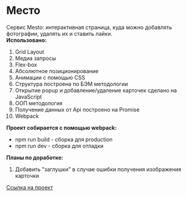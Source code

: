 # Место
Сервис Mesto: интерактивная страница, куда можно добавлять фотографии, удалять их и ставить лайки.  
**Использовано:**
1. Grid Layout
2. Медиа запросы
3. Flex-box
4. Абсолютное позиционирование
5. Анимации с помощью CSS
6. Структура построена по БЭМ методологии
7. Открытие popup и добавление/удаление карточек сделано на JavaScript
8. ООП методология
9. Получение данных от Api построено на Promise
10. Webpack

**Проект собирается с помощью webpack:**
 - npm run build - сборка для production
 - npm run dev - сборка для отладки

**Планы по доработке:**  
1. Добавить "заглушки" в случае ошибки получения изображения карточки

[Ссылка на проект](https://nikita-trofimov.github.io/mesto/index.html)